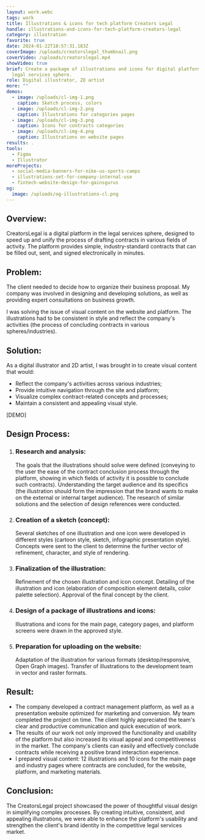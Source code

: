 ```yaml
---
layout: work.webc
tags: work
title: Illustrations & icons for tech platform Creators Legal
handle: illustrations-and-icons-for-tech-platform-creators-legal
category: illustration
favorite: true
date: 2024-01-22T18:57:31.183Z
coverImage: /uploads/creatorslegal_thumbnail.png
coverVideo: /uploads/creatorslegal.mp4
showVideo: true
brief: Create a package of illustrations and icons for digital platform in the
  legal services sphere.
role: Digital illustrator, 2D artist
more: ""
demos:
  - image: /uploads/cl-img-1.png
    caption: Sketch process, colors
  - image: /uploads/cl-img-2.png
    caption: Illustrations for categories pages
  - image: /uploads/cl-img-3.png
    caption: Icons for contracts categories
  - image: /uploads/cl-img-4.png
    caption: Illustrations on website pages
results: .
tools:
  - Figma
  - Illustrator
moreProjects:
  - social-media-banners-for-nike-us-sports-camps
  - illustrations-set-for-company-internal-use
  - fintech-website-design-for-gainsgurus
og:
  image: /uploads/og-illustrations-cl.png
---
```

## Overview:

CreatorsLegal is a digital platform in the legal services sphere, designed to speed up and unify the process of drafting contracts in various fields of activity. The platform provides simple, industry-standard contracts that can be filled out, sent, and signed electronically in minutes.

## Problem:

The client needed to decide how to organize their business proposal. My company was involved in designing and developing solutions, as well as providing expert consultations on business growth.

I was solving the issue of visual content on the website and platform. The illustrations had to be consistent in style and reflect the company's activities (the process of concluding contracts in various spheres/industries).

## Solution:

As a digital illustrator and 2D artist, I was brought in to create visual content that would:

* Reflect the company's activities across various industries;
* Provide intuitive navigation through the site and platform;
* Visualize complex contract-related concepts and processes;
* Maintain a consistent and appealing visual style.

\[DEMO]

## Design Process:

1. ### Research and analysis:

   The goals that the illustrations should solve were defined (conveying to the user the ease of the contract conclusion process through the platform, showing in which fields of activity it is possible to conclude such contracts). Understanding the target audience and its specifics (the illustration should form the impression that the brand wants to make on the external or internal target audience). The research of similar solutions and the selection of design references were conducted.


2. ### Creation of a sketch (concept):

   Several sketches of one illustration and one icon were developed in different styles (cartoon style, sketch, infographic presentation style). Concepts were sent to the client to determine the further vector of refinement, character, and style of rendering.


3. ### Finalization of the illustration:

   Refinement of the chosen illustration and icon concept. Detailing of the illustration and icon (elaboration of composition element details, color palette selection). Approval of the final concept by the client.


4. ### Design of a package of illustrations and icons:

   Illustrations and icons for the main page, category pages, and platform screens were drawn in the approved style.


5. ### Preparation for uploading on the website:

   Adaptation of the illustration for various formats (desktop/responsive, Open Graph images). Transfer of illustrations to the development team in vector and raster formats.



## Result:

* The company developed a contract management platform, as well as a presentation website optimized for marketing and conversion. My team completed the project on time. The client highly appreciated the team's clear and productive communication and quick execution of work.
* The results of our work not only improved the functionality and usability of the platform but also increased its visual appeal and competitiveness in the market. The company's clients can easily and effectively conclude contracts while receiving a positive brand interaction experience.
* I prepared visual content: 12 illustrations and 10 icons for the main page and industry pages where contracts are concluded, for the website, platform, and marketing materials.





## Conclusion:

The CreatorsLegal project showcased the power of thoughtful visual design in simplifying complex processes. By creating intuitive, consistent, and appealing illustrations, we were able to enhance the platform's usability and strengthen the client's brand identity in the competitive legal services market.
